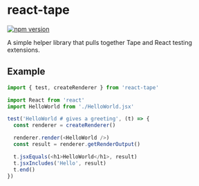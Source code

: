 # react-tape
[![npm version](https://badge.fury.io/js/react-tape.svg)](https://badge.fury.io/js/react-tape)

A simple helper library that pulls together Tape and React testing extensions.

## Example
```javascript
import { test, createRenderer } from 'react-tape'

import React from 'react'
import HelloWorld from './HelloWorld.jsx'

test('HelloWorld # gives a greeting', (t) => {
  const renderer = createRenderer()

  renderer.render(<HelloWorld />)
  const result = renderer.getRenderOutput()

  t.jsxEquals(<h1>HelloWorld</h1>, result)
  t.jsxIncludes('Hello', result)
  t.end()
})
```
